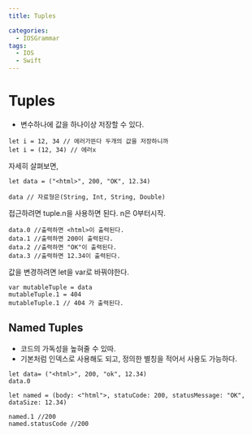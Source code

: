 ```yaml
---
title: Tuples

categories:
  - IOSGrammar
tags:
  - IOS
  - Swift
---
```


# Tuples
- 변수하나에 값을 하나이상 저장할 수 있다.


~~~
let i = 12, 34 // 에러가뜬다 두개의 값을 저장하니까
let i = (12, 34) // 에러x
~~~

자세히 살펴보면,
~~~
let data = ("<html>", 200, "OK", 12.34)

data // 자료형은(String, Int, String, Double)
~~~

접근하려면 tuple.n을 사용하면 된다. n은 0부터시작.

~~~
data.0 //출력하면 <html>이 출력된다.
data.1 //출력하면 200이 출력된다.
data.2 //출력하면 "OK"이 출력된다.
data.3 //출력하면 12.34이 출력된다.
~~~
값을 변경하려면 let을 var로 바꿔야한다.
~~~
var mutableTuple = data
mutableTuple.1 = 404
mutableTuple.1 // 404 가 출력된다.
~~~

## Named Tuples
- 코드의 가독성을 높혀줄 수 있따.
- 기본처럼 인덱스로 사용해도 되고, 정의한 별칭을 적어서 사용도 가능하다.

~~~
let data= ("<html>", 200, "ok", 12.34)
data.0

let named = (body: <"html">, statuCode: 200, statusMessage: "OK", dataSize: 12.34)

named.1 //200
named.statusCode //200
~~~

